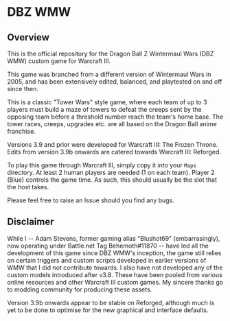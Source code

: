 # DBZ WMW


## Overview

This is the official repository for the Dragon Ball Z Wintermaul Wars (DBZ WMW) custom game for Warcraft III.  

This game was branched from a different version of Wintermaul Wars in 2005, and has been extensively edited, balanced, and playtested on and off since then.

This is a classic "Tower Wars" style game, where each team of up to 3 players must build a maze of towers to defeat the creeps sent by the opposing team before a threshold number reach the team's home base.  The tower races, creeps, upgrades etc. are all based on the Dragon Ball anime franchise.

Versions 3.9 and prior were developed for Warcraft III: The Frozen Throne.  Edits from version 3.9b onwards are catered towards Warcraft III: Reforged.

To play this game through Warcraft III, simply copy it into your `Maps` directory.  At least 2 human players are needed (1 on each team).  Player 2 (Blue) controls the game time.  As such, this should usually be the slot that the host takes.

Please feel free to raise an Issue should you find any bugs.




## Disclaimer

While I  -- Adam Stevens, former gaming alias "Blushot69" (embarrasingly), now operating under Battle.net Tag Behemoth#11870 -- have led all the development of this game since DBZ WMW's inception, the game still relies on certain triggers and custom scripts developed in earlier versions of WMW that I did not contribute towards.  I also have not developed any of the custom models introduced after v3.8.  These have been pooled from various online resources and other Warcraft III custom games.   My sincere thanks go to modding community for producing these assets.

Version 3.9b onwards appear to be stable on Reforged, although much is yet to be done to optimise for the new graphical and interface defaults.
